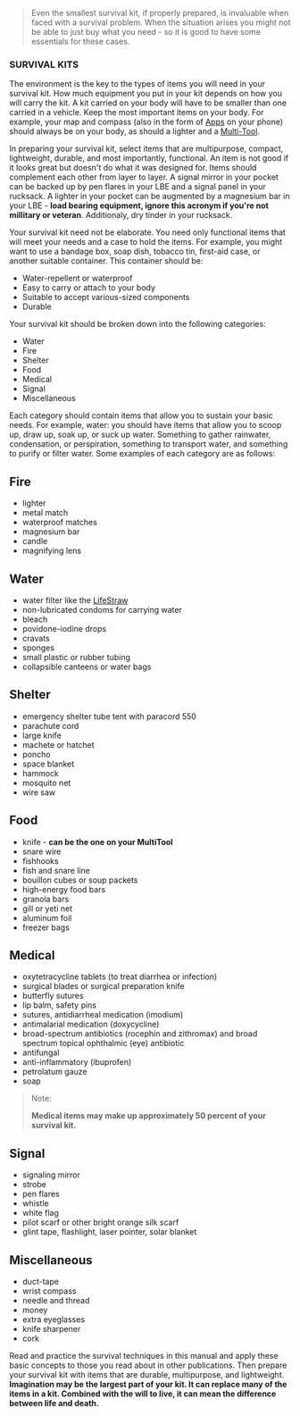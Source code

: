 > Even the smallest survival kit, if properly prepared, is invaluable when faced with a survival problem. When the situation arises you might not be able to just buy what you need - so it is good to have some essentials for these cases.

### SURVIVAL KITS

The environment is the key to the types of items you will need in your survival kit. How much equipment you put in your kit depends on how you will carry the kit. A kit carried on your body will have to be smaller than one carried in a vehicle. Keep the most important items on your body. For example, your map and compass (also in the form of [Apps](Apps) on your phone) should always be on your body, as should a lighter and a [Multi-Tool](MultiTool). 

In preparing your survival kit, select items that are multipurpose, compact, lightweight, durable, and most importantly, functional. An item is not good if it looks great but doesn't do what it was designed for. Items should complement each other from layer to layer. A signal mirror in your pocket can be backed up by pen flares in your LBE and a signal panel in your rucksack. A lighter in your pocket can be augmented by a magnesium bar in your LBE - **load bearing equipment, ignore this acronym if you're not millitary or veteran**. Additionaly, dry tinder in your rucksack.

Your survival kit need not be elaborate. You need only functional items that will meet your needs and a case to hold the items. For example, you might want to use a bandage box, soap dish, tobacco tin, first-aid case, or another suitable container. This container should be:

* Water-repellent or waterproof
* Easy to carry or attach to your body
* Suitable to accept various-sized components
* Durable

Your survival kit should be broken down into the following categories:

* Water
* Fire
* Shelter
* Food
* Medical
* Signal
* Miscellaneous

Each category should contain items that allow you to sustain your basic needs. For example, water: you should have items that allow you to scoop up, draw up, soak up, or suck up water. Something to gather rainwater, condensation, or perspiration, something to transport water, and something to purify or filter water. Some examples of each category are as follows:

## Fire

* lighter
* metal match
* waterproof matches
* magnesium bar
* candle
* magnifying lens

## Water

* water filter like the [LifeStraw](LifeStraw) 
* non-lubricated condoms for carrying water
* bleach
* povidone-iodine drops
* cravats
* sponges
* small plastic or rubber tubing
* collapsible canteens or water bags

## Shelter

* emergency shelter tube tent with paracord 550 
* parachute cord
* large knife
* machete or hatchet
* poncho
* space blanket
* hammock
* mosquito net
* wire saw

## Food

* knife - **can be the one on your MultiTool**
* snare wire
* fishhooks
* fish and snare line
* bouillon cubes or soup packets
* high-energy food bars
* granola bars
* gill or yeti net
* aluminum foil
* freezer bags

## Medical

* oxytetracycline tablets (to treat diarrhea or infection)
* surgical blades or surgical preparation knife
* butterfly sutures
* lip balm, safety pins
* sutures, antidiarrheal medication (imodium)
* antimalarial medication (doxycycline)
* broad-spectrum antibiotics (rocephin and zithromax) and broad spectrum topical ophthalmic (eye) antibiotic
* antifungal
* anti-inflammatory (ibuprofen)
* petrolatum gauze
* soap

> Note:
>
> **Medical items may make up approximately 50 percent of your survival kit.**

## Signal

* signaling mirror
* strobe
* pen flares
* whistle
* white flag
* pilot scarf or other bright orange silk scarf
* glint tape, flashlight, laser pointer, solar blanket

## Miscellaneous

* duct-tape
* wrist compass
* needle and thread
* money
* extra eyeglasses
* knife sharpener
* cork

Read and practice the survival techniques in this manual and apply these basic concepts to those you read about in other publications. Then prepare your survival kit with items that are durable, multipurpose, and lightweight. **Imagination may be the largest part of your kit. It can replace many of the items in a kit. Combined with the will to live, it can mean the difference between life and death.**